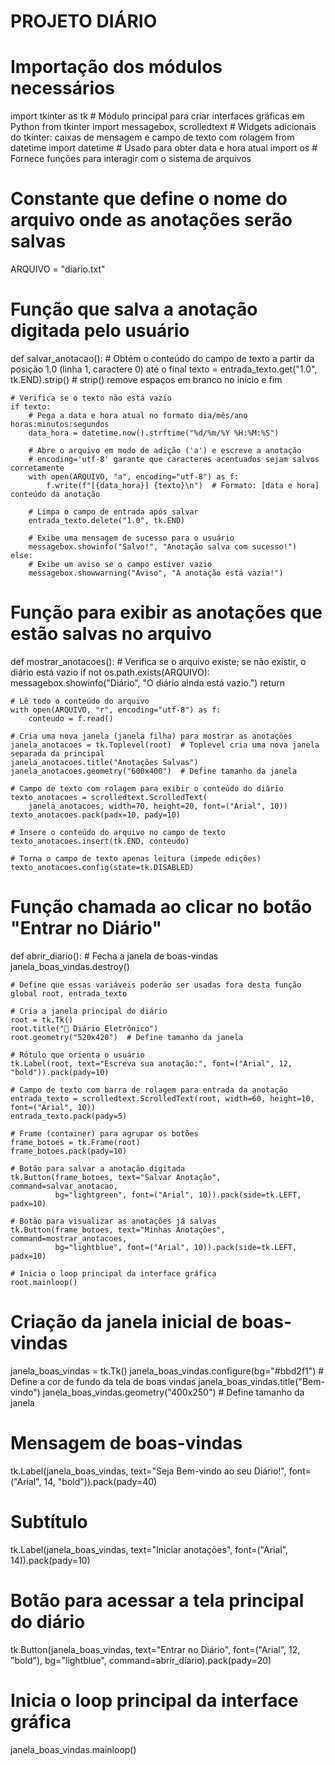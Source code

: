 # PROJETO DIÁRIO


# Importação dos módulos necessários
import tkinter as tk  # Módulo principal para criar interfaces gráficas em Python
from tkinter import messagebox, scrolledtext  # Widgets adicionais do tkinter: caixas de mensagem e campo de texto com rolagem
from datetime import datetime  # Usado para obter data e hora atual
import os  # Fornece funções para interagir com o sistema de arquivos

# Constante que define o nome do arquivo onde as anotações serão salvas
ARQUIVO = "diario.txt"

# Função que salva a anotação digitada pelo usuário
def salvar_anotacao():
    # Obtém o conteúdo do campo de texto a partir da posição 1.0 (linha 1, caractere 0) até o final
    texto = entrada_texto.get("1.0", tk.END).strip()  # strip() remove espaços em branco no início e fim
    
    # Verifica se o texto não está vazio
    if texto:
        # Pega a data e hora atual no formato dia/mês/ano horas:minutos:segundos
        data_hora = datetime.now().strftime("%d/%m/%Y %H:%M:%S")
        
        # Abre o arquivo em modo de adição ('a') e escreve a anotação
        # encoding='utf-8' garante que caracteres acentuados sejam salvos corretamente
        with open(ARQUIVO, "a", encoding="utf-8") as f:
            f.write(f"[{data_hora}] {texto}\n")  # Formato: [data e hora] conteúdo da anotação
        
        # Limpa o campo de entrada após salvar
        entrada_texto.delete("1.0", tk.END)
        
        # Exibe uma mensagem de sucesso para o usuário
        messagebox.showinfo("Salvo!", "Anotação salva com sucesso!")
    else:
        # Exibe um aviso se o campo estiver vazio
        messagebox.showwarning("Aviso", "A anotação está vazia!")

# Função para exibir as anotações que estão salvas no arquivo
def mostrar_anotacoes():
    # Verifica se o arquivo existe; se não existir, o diário está vazio
    if not os.path.exists(ARQUIVO):
        messagebox.showinfo("Diário", "O diário ainda está vazio.")
        return

    # Lê todo o conteúdo do arquivo
    with open(ARQUIVO, "r", encoding="utf-8") as f:
        conteudo = f.read()

    # Cria uma nova janela (janela filha) para mostrar as anotações
    janela_anotacoes = tk.Toplevel(root)  # Toplevel cria uma nova janela separada da principal
    janela_anotacoes.title("Anotações Salvas")
    janela_anotacoes.geometry("600x400")  # Define tamanho da janela

    # Campo de texto com rolagem para exibir o conteúdo do diário
    texto_anotacoes = scrolledtext.ScrolledText(
        janela_anotacoes, width=70, height=20, font=("Arial", 10))
    texto_anotacoes.pack(padx=10, pady=10)

    # Insere o conteúdo do arquivo no campo de texto
    texto_anotacoes.insert(tk.END, conteudo)
    
    # Torna o campo de texto apenas leitura (impede edições)
    texto_anotacoes.config(state=tk.DISABLED)

# Função chamada ao clicar no botão "Entrar no Diário"
def abrir_diario():
    # Fecha a janela de boas-vindas
    janela_boas_vindas.destroy()

    # Define que essas variáveis poderão ser usadas fora desta função
    global root, entrada_texto

    # Cria a janela principal do diário
    root = tk.Tk()
    root.title("📘 Diário Eletrônico")
    root.geometry("520x420")  # Define tamanho da janela

    # Rótulo que orienta o usuário
    tk.Label(root, text="Escreva sua anotação:", font=("Arial", 12, "bold")).pack(pady=10)

    # Campo de texto com barra de rolagem para entrada da anotação
    entrada_texto = scrolledtext.ScrolledText(root, width=60, height=10, font=("Arial", 10))
    entrada_texto.pack(pady=5)

    # Frame (container) para agrupar os botões
    frame_botoes = tk.Frame(root)
    frame_botoes.pack(pady=10)

    # Botão para salvar a anotação digitada
    tk.Button(frame_botoes, text="Salvar Anotação", command=salvar_anotacao,
              bg="lightgreen", font=("Arial", 10)).pack(side=tk.LEFT, padx=10)

    # Botão para visualizar as anotações já salvas
    tk.Button(frame_botoes, text="Minhas Anotações", command=mostrar_anotacoes,
              bg="lightblue", font=("Arial", 10)).pack(side=tk.LEFT, padx=10)

    # Inicia o loop principal da interface gráfica
    root.mainloop()

# Criação da janela inicial de boas-vindas
janela_boas_vindas = tk.Tk()
janela_boas_vindas.configure(bg="#bbd2f1") # Define a cor de fundo da tela de boas vindas
janela_boas_vindas.title("Bem-vindo")
janela_boas_vindas.geometry("400x250")  # Define tamanho da janela

# Mensagem de boas-vindas
tk.Label(janela_boas_vindas, text="Seja Bem-vindo ao seu Diário!",
         font=("Arial", 14, "bold")).pack(pady=40)

# Subtítulo
tk.Label(janela_boas_vindas, text="Iniciar anotações",
         font=("Arial", 14)).pack(pady=10)

# Botão para acessar a tela principal do diário
tk.Button(janela_boas_vindas, text="Entrar no Diário", font=("Arial", 12, "bold"),
          bg="lightblue", command=abrir_diario).pack(pady=20)

# Inicia o loop principal da interface gráfica
janela_boas_vindas.mainloop()
